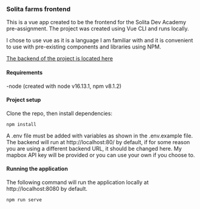 ### Solita farms frontend
This is a vue app created to be the frontend for the Solita Dev Academy pre-assignment. The project was created using Vue CLI and runs locally.

I chose to use vue as it is a language I am familiar with and it is convenient to use with pre-existing components and libraries using NPM.

[The backend of the project is located here](https://github.com/jasonpa301/farms-backend)

#### Requirements
-node (created with node v16.13.1, npm v8.1.2)

#### Project setup

Clone the repo, then install dependencies:
```
npm install
```
A .env file must be added with variables as shown in the .env.example file. The backend will run at http://localhost:80/ by default, if for some reason you are using a different backend URL, it should be changed here. My mapbox API key will be provided or you can use your own if you choose to.

#### Running the application
The following command will run the application locally at http://localhost:8080 by default.
```
npm run serve
```



